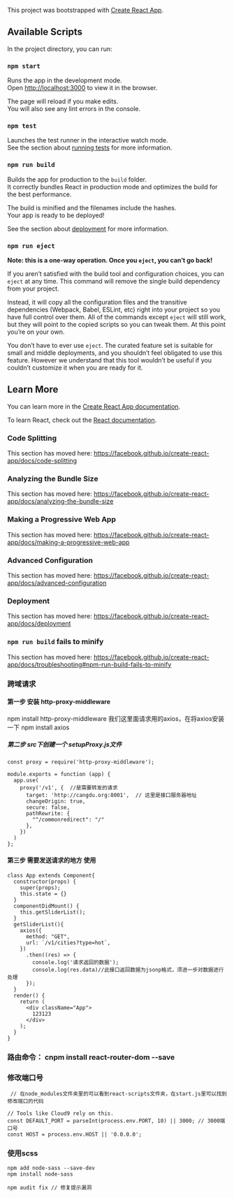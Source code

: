 This project was bootstrapped with [Create React App](https://github.com/facebook/create-react-app).

## Available Scripts

In the project directory, you can run:

### `npm start`

Runs the app in the development mode.<br />
Open [http://localhost:3000](http://localhost:3000) to view it in the browser.

The page will reload if you make edits.<br />
You will also see any lint errors in the console.

### `npm test`

Launches the test runner in the interactive watch mode.<br />
See the section about [running tests](https://facebook.github.io/create-react-app/docs/running-tests) for more information.

### `npm run build`

Builds the app for production to the `build` folder.<br />
It correctly bundles React in production mode and optimizes the build for the best performance.

The build is minified and the filenames include the hashes.<br />
Your app is ready to be deployed!

See the section about [deployment](https://facebook.github.io/create-react-app/docs/deployment) for more information.

### `npm run eject`

**Note: this is a one-way operation. Once you `eject`, you can’t go back!**

If you aren’t satisfied with the build tool and configuration choices, you can `eject` at any time. This command will remove the single build dependency from your project.

Instead, it will copy all the configuration files and the transitive dependencies (Webpack, Babel, ESLint, etc) right into your project so you have full control over them. All of the commands except `eject` will still work, but they will point to the copied scripts so you can tweak them. At this point you’re on your own.

You don’t have to ever use `eject`. The curated feature set is suitable for small and middle deployments, and you shouldn’t feel obligated to use this feature. However we understand that this tool wouldn’t be useful if you couldn’t customize it when you are ready for it.

## Learn More

You can learn more in the [Create React App documentation](https://facebook.github.io/create-react-app/docs/getting-started).

To learn React, check out the [React documentation](https://reactjs.org/).

### Code Splitting

This section has moved here: https://facebook.github.io/create-react-app/docs/code-splitting

### Analyzing the Bundle Size

This section has moved here: https://facebook.github.io/create-react-app/docs/analyzing-the-bundle-size

### Making a Progressive Web App

This section has moved here: https://facebook.github.io/create-react-app/docs/making-a-progressive-web-app

### Advanced Configuration

This section has moved here: https://facebook.github.io/create-react-app/docs/advanced-configuration

### Deployment

This section has moved here: https://facebook.github.io/create-react-app/docs/deployment

### `npm run build` fails to minify

This section has moved here: https://facebook.github.io/create-react-app/docs/troubleshooting#npm-run-build-fails-to-minify

### 跨域请求

#### 第一步 安装 http-proxy-middleware
npm install http-proxy-middleware
我们这里面请求用的axios，在将axios安装一下
npm install axios
##### 第二步 src下创建一个 setupProxy.js文件
```
const proxy = require('http-proxy-middleware');

module.exports = function (app) {
  app.use(
    proxy('/v1', {  //是需要转发的请求
      target: 'http://cangdu.org:8001',  // 这里是接口服务器地址
      changeOrigin: true,
      secure: false,
      pathRewrite: {
        "^/commonredirect": "/"
      },
    })
  )
};
```
#### 第三步 需要发送请求的地方 使用
```
class App extends Component{
  constructor(props) {
    super(props);
    this.state = {}
  }
  componentDidMount() {
    this.getSliderList();
  }
  getSliderList(){
    axios({
      method: "GET",
      url: `/v1/cities?type=hot`,
    })
      .then((res) => {
        console.log('请求返回的数据');
        console.log(res.data)//此接口返回数据为jsonp格式，须进一步对数据进行处理
      });
  }
  render() {
    return (
      <div className="App">
        123123
      </div>
    );
  }
}
```

### 路由命令： cnpm install react-router-dom --save

### 修改端口号
```
 // 在node_modules文件夹里的可以看到react-scripts文件夹，在start.js里可以找到修改端口的代码

// Tools like Cloud9 rely on this.
const DEFAULT_PORT = parseInt(process.env.PORT, 10) || 3000; // 3000端口号
const HOST = process.env.HOST || '0.0.0.0';
```
### 使用scss
```
npm add node-sass --save-dev
npm install node-sass

npm audit fix // 修复提示漏洞
```